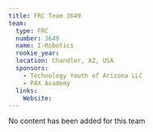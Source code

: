 ```yaml
---
title: FRC Team 3649
team:
  type: FRC
  number: 3649
  name: I-Robotics
  rookie_year: 
  location: Chandler, AZ, USA
  sponsors:
    - Technology Youth of Arizona LLC
    - PAX Academy
  links:
    Website: 
---
```

No content has been added for this team